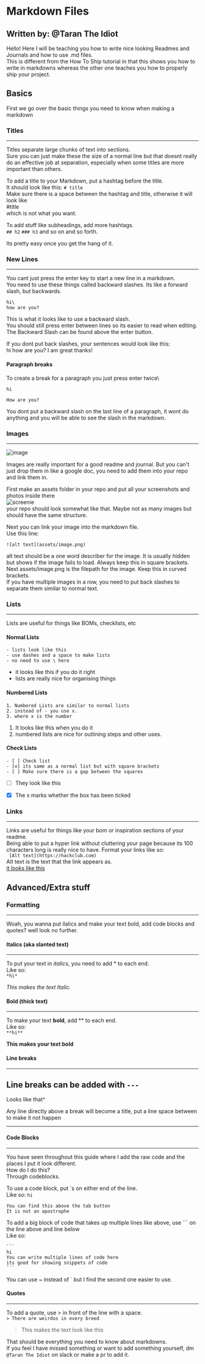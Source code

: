# Markdown Files

Written by: @Taran The Idiot
---

Hello! Here I will be teaching you how to write nice looking Readmes and Journals and how to use .md files.\
This is different from the How To Ship tutorial in that this shows you how to write in markdowns whereas the other one teaches you how to properly ship your project.

## Basics

First we go over the basic things you need to know when making a markdown



### Titles

---
Titles separate large chunks of text into sections.\
Sure you can just make these the size of a normal line but that doesnt really do an effective job at separation, especially when some titles are more important than others.

To add a title to your Markdown, put a hashtag before the title.\
It should look like this: `# title`\
Make sure there is a space between the hashtag and title, otherwise it will look like\
#title\
which is not what you want.

To add stuff like subheadings, add more hashtags.\
`## h2` `### h3` and so on and so forth.

Its pretty easy once you get the hang of it.



### New Lines

---
You cant just press the enter key to start a new line in a markdown.\
You need to use these things called backward slashes. Its like a forward slash, but backwards.

```
hi\
how are you?
```
This is what it looks like to use a backward slash.\
You should still press enter between lines so its easier to read when editing.\
The Backward Slash can be found above the enter button.

If you dont put back slashes, your sentences would look like this:\
hi
how are you?
I am great thanks!

#### Paragraph breaks

To create a break for a paragraph you just press enter twice\
```
hi

How are you?
```
You dont put a backward slash on the last line of a paragraph, it wont do anything and you will be able to see the slash in the markdown.



### Images

---
![image](/app/assets/images/logo.png)

Images are really important for a good readme and journal. But you can't just drop them in like a google doc, you need to add them into your repo and link them in.

First make an assets folder in your repo and put all your screenshots and photos inside there\
![screenie](/app/assets/images/markdownimage.png)\
your repo should look somewhat like that. Maybe not as many images but should have the same structure.

Next you can link your image into the markdown file.\
Use this line:
```
![alt text](assets/image.png)
```

alt text should be a one word describer for the image. It is usually hidden but shows if the image fails to load. Always keep this in square brackets.\
Next assets/image.png is the filepath for the image. Keep this in curved brackets.\
If you have multiple images in a row, you need to put back slashes to separate them similar to normal text.



### Lists

---
Lists are useful for things like BOMs, checklists, etc

#### Normal Lists
```
- lists look like this
- use dashes and a space to make lists
- no need to use \ here
```
- it looks like this if you do it right
- lists are really nice for organising things


#### Numbered Lists
```
1. Numbered Lists are similar to normal lists
2. instead of - you use x.
3. where x is the number
```
1. It looks like this when you do it
2. numbered lists are nice for outlining steps and other uses.


#### Check Lists
```
- [ ] Check list
- [x] its same as a normal list but with square brackets
- [ ] Make sure there is a gap between the squares
```
- [ ] They look like this
- [x] The x marks whether the box has been ticked



### Links

---
Links are useful for things like your bom or inspiration sections of your readme.\
Being able to put a hyper link without cluttering your page because its 100 characters long is really nice to have.
Format your links like so:\
` [Alt text](https://hackclub.com)`\
Alt text is the text that the link appears as.\
[it looks like this](https://hackclub.com)




## Advanced/Extra stuff



### Formatting

---
Woah, you wanna put ilalics and make your text bold, add code blocks and quotes? well look no further.


#### Italics (aka slanted text)

---
To put your text in *italics*, you need to add * to each end.\
Like so:\
`*hi*`

*This makes the text Italic.*



#### Bold (thick text)

---
To make your text **bold**, add ** to each end.\
Like so:\
`**hi**`

**This makes your text bold**



#### Line breaks

---
Line breaks can be added with `---`
---
Looks like that^

Any line directly above a break will become a title, put a line space between to make it not happen

---



#### Code Blocks

---
You have seen throughout this guide where I add the raw code and the places I put it look different.\
How do I do this?\
Through codeblocks.

To use a code block, put `s on either end of the line.\
Like so:
``hi``

```
You can find this above the tab button
It is not an apostrophe
```

To add a big block of code that takes up multiple lines like above, use ``` on the line above and line below\
Like so:
~~~
```
hi
You can write multiple lines of code here
its good for showing snippets of code
```
~~~

You can use ~ instead of ` but I find the second one easier to use.



#### Quotes

---
To add a quote, use > in front of the line with a space.\
`> There are weirdos in every breed`

> This makes the text look like this

That should be everything you need to know about markdowns.\
If you feel I have missed something or want to add something yourself, dm `@Taran The Idiot` on slack or make a pr to add it.
